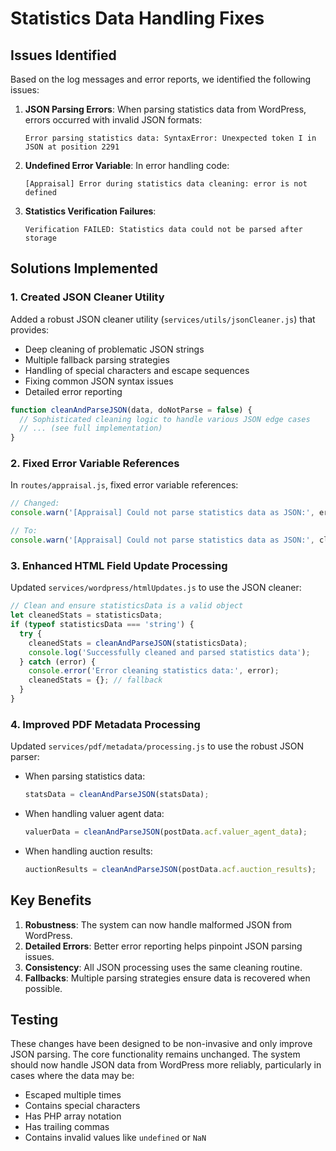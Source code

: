 # Statistics Data Handling Fixes

## Issues Identified

Based on the log messages and error reports, we identified the following issues:

1. **JSON Parsing Errors**: When parsing statistics data from WordPress, errors occurred with invalid JSON formats:
   ```
   Error parsing statistics data: SyntaxError: Unexpected token I in JSON at position 2291
   ```

2. **Undefined Error Variable**: In error handling code:
   ```
   [Appraisal] Error during statistics data cleaning: error is not defined
   ```

3. **Statistics Verification Failures**:
   ```
   Verification FAILED: Statistics data could not be parsed after storage
   ```

## Solutions Implemented

### 1. Created JSON Cleaner Utility

Added a robust JSON cleaner utility (`services/utils/jsonCleaner.js`) that provides:

- Deep cleaning of problematic JSON strings
- Multiple fallback parsing strategies
- Handling of special characters and escape sequences
- Fixing common JSON syntax issues
- Detailed error reporting

```javascript
function cleanAndParseJSON(data, doNotParse = false) {
  // Sophisticated cleaning logic to handle various JSON edge cases
  // ... (see full implementation)
}
```

### 2. Fixed Error Variable References

In `routes/appraisal.js`, fixed error variable references:

```javascript
// Changed:
console.warn('[Appraisal] Could not parse statistics data as JSON:', error.message);

// To:
console.warn('[Appraisal] Could not parse statistics data as JSON:', cleanedError.message);
```

### 3. Enhanced HTML Field Update Processing

Updated `services/wordpress/htmlUpdates.js` to use the JSON cleaner:

```javascript
// Clean and ensure statisticsData is a valid object
let cleanedStats = statisticsData;
if (typeof statisticsData === 'string') {
  try {
    cleanedStats = cleanAndParseJSON(statisticsData);
    console.log('Successfully cleaned and parsed statistics data');
  } catch (error) {
    console.error('Error cleaning statistics data:', error);
    cleanedStats = {}; // fallback
  }
}
```

### 4. Improved PDF Metadata Processing

Updated `services/pdf/metadata/processing.js` to use the robust JSON parser:

- When parsing statistics data:
  ```javascript
  statsData = cleanAndParseJSON(statsData);
  ```

- When handling valuer agent data:
  ```javascript
  valuerData = cleanAndParseJSON(postData.acf.valuer_agent_data);
  ```

- When handling auction results:
  ```javascript
  auctionResults = cleanAndParseJSON(postData.acf.auction_results);
  ```

## Key Benefits

1. **Robustness**: The system can now handle malformed JSON from WordPress.
2. **Detailed Errors**: Better error reporting helps pinpoint JSON parsing issues.
3. **Consistency**: All JSON processing uses the same cleaning routine.
4. **Fallbacks**: Multiple parsing strategies ensure data is recovered when possible.

## Testing

These changes have been designed to be non-invasive and only improve JSON parsing. The core functionality remains unchanged. The system should now handle JSON data from WordPress more reliably, particularly in cases where the data may be:

- Escaped multiple times
- Contains special characters
- Has PHP array notation
- Has trailing commas
- Contains invalid values like `undefined` or `NaN`